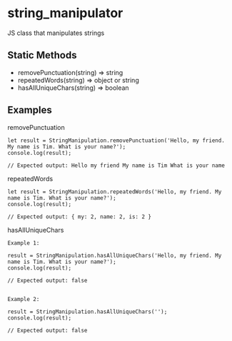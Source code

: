 # string_manipulator
JS class that manipulates strings

## Static Methods  
* removePunctuation(string) => string
* repeatedWords(string) => object or string 
* hasAllUniqueChars(string) => boolean


## Examples
removePunctuation
```
let result = StringManipulation.removePunctuation('Hello, my friend. My name is Tim. What is your name?');
console.log(result);

// Expected output: Hello my friend My name is Tim What is your name
```

repeatedWords
```
let result = StringManipulation.repeatedWords('Hello, my friend. My name is Tim. What is your name?');
console.log(result);

// Expected output: { my: 2, name: 2, is: 2 }
```

hasAllUniqueChars
```
Example 1:  

result = StringManipulation.hasAllUniqueChars('Hello, my friend. My name is Tim. What is your name?');
console.log(result);

// Expected output: false


Example 2:

result = StringManipulation.hasAllUniqueChars('');
console.log(result);

// Expected output: false
```